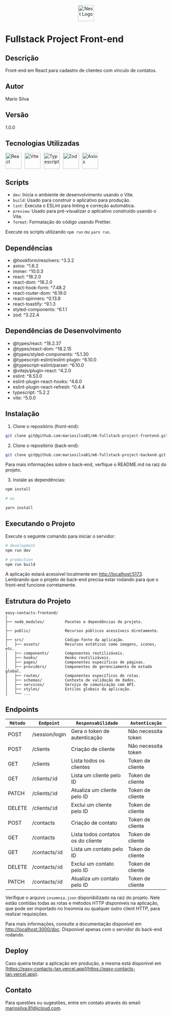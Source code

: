 <p align="center">
  <a href="http://nestjs.com/" target="blank"><img src="https://upload.wikimedia.org/wikipedia/commons/thumb/a/a7/React-icon.svg/1150px-React-icon.svg.png" width="50" alt="Nest Logo" /></a>
</p>

# Fullstack Project Front-end

## Descrição

Front-end em React para cadastro de clientes com vínculo de contatos.

## Autor

Mario Silva

## Versão

1.0.0

## Tecnologias Utilizadas

<div style="display: flex;">
  <img src="https://upload.wikimedia.org/wikipedia/commons/thumb/a/a7/React-icon.svg/1150px-React-icon.svg.png" height="50" alt="React" style="margin-right: 10px;">
  <img src="https://avatars.githubusercontent.com/u/65625612?s=280&v=4" height="50" alt="Vite" style="margin-right: 10px;">
  <img src="https://cdn-icons-png.flaticon.com/512/919/919832.png" height="50" alt="Typescript" style="margin-right: 10px;">
  <img src="https://seeklogo.com/images/Z/zod-logo-B57E684330-seeklogo.com.png" height="50" alt="Zod" style="margin-right: 10px;">
  <img src="https://user-images.githubusercontent.com/43313420/105893220-1bae8780-6013-11eb-87be-eeac845ecc6f.png" height="50" alt="Axios" style="margin-right: 10px;">
</div>

## Scripts

- `dev`: Inicia o ambiente de desenvolvimento usando o Vite.
- `build`: Usado para construir o aplicativo para produção.
- `lint`: Executa o ESLint para linting e correção automática.
- `preview`: Usado para pré-visualizar o aplicativo construído usando o Vite.
- `format`: Formatação do código usando Prettier.

Execute os scripts utilizando `npm run` ou `yarn run`.

## Dependências

- @hookform/resolvers: ^3.3.2
- axios: ^1.6.2
- immer: ^10.0.3
- react: ^18.2.0
- react-dom: ^18.2.0
- react-hook-form: ^7.48.2
- react-router-dom: ^6.19.0
- react-spinners: ^0.13.8
- react-toastify: ^9.1.3
- styled-components: ^6.1.1
- zod: ^3.22.4

## Dependências de Desenvolvimento

- @types/react: ^18.2.37
- @types/react-dom: ^18.2.15
- @types/styled-components: ^5.1.30
- @typescript-eslint/eslint-plugin: ^6.10.0
- @typescript-eslint/parser: ^6.10.0
- @vitejs/plugin-react: ^4.2.0
- eslint: ^8.53.0
- eslint-plugin-react-hooks: ^4.6.0
- eslint-plugin-react-refresh: ^0.4.4
- typescript: ^5.2.2
- vite: ^5.0.0

## Instalação

1. Clone o repositório (front-end): 

```bash
git clone git@github.com:mariosilva81/m6-fullstack-project-frontend.git
```

2. Clone o repositório (back-end): 

```bash
git clone git@github.com:mariosilva81/m6-fullstack-project-backend.git
```
Para mais informações sobre o back-end, verfique o README.md na raiz do projeto.

3. Instale as dependências: 

```bash
npm install 

# ou 

yarn install
```

## Executando o Projeto

Execute o seguinte comando para iniciar o servidor:

```bash
# development
npm run dev

# production
npm run build
```

A aplicação estará acessível localmente em [http://localhost:5173](http://localhost:5173). 
Lembrando que o projeto de back-end precisa estar rodando para que o front-end funcione corretamente.

## Estrutura do Projeto

```
easy-contacts-frontend/
│
├── node_modules/         Pacotes e dependências do projeto.
│
├── public/               Recursos públicos acessíveis diretamente.
│
├── src/                  Código-fonte da aplicação.
│   ├── assets/           Recursos estáticos como imagens, icones, etc.
│   ├── components/       Componentes reutilizáveis.
│   ├── hooks/            Hooks reutilizáveis.
│   ├── pages/            Componentes específicos de páginas.
│   ├── providers/        Componentes de gerenciamento de estado global.
│   ├── routes/           Componentes específicos de rotas.
│   ├── schemas/          Contexto de validação de dados.
│   ├── services/         Serviço de comunicação com API.
│   ├── styles/           Estilos globais da aplicação.
│   └── ...
```

## Endpoints

|`Método`| `Endpoint`     | `Responsabilidade`                 | `Autenticação`      |
| ------ | -------------- | ---------------------------------- | ------------------- |
| POST   | /session/login | Gera o token de autenticação       | Não necessita token |
| POST   | /clients       | Criação de cliente                 | Não necessita token |
| GET    | /clients       | Lista todos os clientes            | Token de cliente    |
| GET    | /clients/:id   | Lista um cliente pelo ID           | Token de cliente    |
| PATCH  | /clients/:id   | Atualiza um cliente pelo ID        | Token de cliente    |
| DELETE | /clients/:id   | Exclui um cliente pelo ID          | Token de cliente    |
| POST   | /contacts      | Criação de contato                 | Token de cliente    |
| GET    | /contacts      | Lista todos contatos os do cliente | Token de cliente    |
| GET    | /contacts/:id  | Lista um contato pelo ID           | Token de cliente    |
| DELETE | /contacts/:id  | Exclui um contato pelo ID          | Token de cliente    |
| PATCH  | /contacts/:id  | Atualiza um contato pelo ID        | Token de cliente    |

Verifique o arquivo `insomnia.json` disponibilizado na raiz do projeto. Nele estão contidas todas as rotas e métodos HTTP disponíveis na aplicação, que pode ser importado no Insomnia ou qualquer outro client HTTP, para realizar requisições.

Para mais informações, consulte a documentação disponível em [http://localhost:3000/doc](http://localhost:3000/doc). Disponível apenas com o servidor do back-end rodando.

## Deploy

Caso queira testar a aplicação em produção, a mesma está disponível em [https://easy-contacts-tan.vercel.app](https://easy-contacts-tan.vercel.app).

## Contato

Para questões ou sugestões, entre em contato através do email: mariosilva.81@icloud.com.
